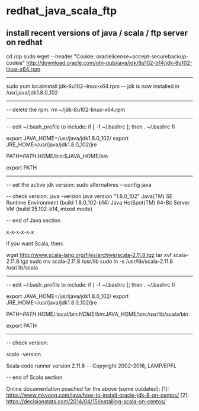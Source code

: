 # redhat_java_scala_ftp
install recent versions of java / scala / ftp server on redhat
-------------------------------------------------

cd /op
sudo wget --header "Cookie: oraclelicense=accept-securebackup-cookie" http://download.oracle.com/otn-pub/java/jdk/8u102-b14/jdk-8u102-linux-x64.rpm

-------------------------------------------------

sudo yum localinstall jdk-8u102-linux-x64.rpm
-- jdk is now installed in /usr/java/jdk1.8.0_102

-------------------------------------------------

-- delete the rpm:
rm ~/jdk-8u102-linux-x64.rpm

-------------------------------------------------

-- edit ~/.bash_profile to include:
if [ -f ~/.bashrc ]; then
	. ~/.bashrc
fi

export JAVA_HOME=/usr/java/jdk1.8.0_102/
export JRE_HOME=/usr/java/jdk1.8.0_102/jre

PATH=$PATH:$HOME/bin:$JAVA_HOME/bin

export PATH

-------------------------------------------------

-- set the active jdk version:
sudo alternatives --config java

-- check version:
java -version
java version "1.8.0_102"
Java(TM) SE Runtime Environment (build 1.8.0_102-b14)
Java HotSpot(TM) 64-Bit Server VM (build 25.102-b14, mixed mode)

-- end of Java section

x-x-x-x-x-x

if you want Scala, then:

wget http://www.scala-lang.org/files/archive/scala-2.11.8.tgz
tar xvf scala-2.11.8.tgz
sudo mv scala-2.11.8 /usr/lib
sudo ln -s /usr/lib/scala-2.11.8 /usr/lib/scala

-------------------------------------------------

-- edit ~/.bash_profile to include:
if [ -f ~/.bashrc ]; then
        . ~/.bashrc
fi

export JAVA_HOME=/usr/java/jdk1.8.0_102/
export JRE_HOME=/usr/java/jdk1.8.0_102/jre

PATH=$PATH:$HOME/.local/bin:$HOME/bin:$JAVA_HOME/bin:/usr/lib/scala/bin

export PATH

-------------------------------------------------

-- check version:

scala -version

Scala code runner version 2.11.8 -- Copyright 2002-2016, LAMP/EPFL

-- end of Scala section

Online documentation poached for the above (some outdated):
[1]: https://www.mkyong.com/java/how-to-install-oracle-jdk-8-on-centos/
[2]: https://decisionstats.com/2014/04/15/installing-scala-on-centos/


